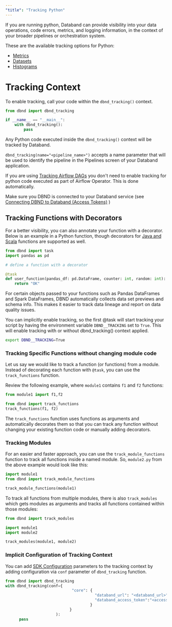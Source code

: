 ```yaml
---
"title": "Tracking Python"
---
```

If you are running python, Databand can provide visibility into your data operations, code errors, metrics, and logging information, in the context of your broader pipelines or orchestration system.

These are the available tracking options for Python:

* [Metrics](doc:metrics)
* [Datasets](doc:tracking-python-datasets)
* [Histograms](doc:histogram)

# Tracking Context
To enable tracking, call your code within the `dbnd_tracking()` context.
```python
from dbnd import dbnd_tracking

if __name__ == "__main__":
    with dbnd_tracking():
        pass
```

Any Python code executed inside the `dbnd_tracking()` context will be tracked by Databand.

`dbnd_tracking(name="<pipeline_name>")` accepts a name parameter that will be used to identify the pipeline in the Pipelines screen of your Databand application.

If you are using [Tracking Airflow DAGs](doc:tracking-airflow-dags) you don't need to enable tracking for python code executed as part of Airflow Operator. This is done automatically.

Make sure you DBND is connected to your Databand service (see [Connecting DBND to Databand (Access Tokens)](doc:access-token) )


## Tracking Functions with Decorators
For a better visibility, you can also annotate your function with a decorator.
Below is an example in a Python function, though decorators for [Java and Scala](doc:JVM) functions are supported as well.

```python
from dbnd import task
import pandas as pd

# define a function with a decorator

@task
def user_function(pandas_df: pd.DataFrame, counter: int, random: int):
    return "OK"
```

For certain objects passed to your functions such as Pandas DataFrames and Spark DataFrames, DBND automatically collects data set previews and schema info. This makes it easier to track data lineage and report on data quality issues.

You can implicitly enable tracking, so the first @task will start tracking your script by having the environment variable `DBND__TRACKING` set to `True`. This will enable tracking with or without dbnd_tracking() context applied.

``` bash
export DBND__TRACKING=True
```

### Tracking Specific Functions without changing module code

Let us say we would like to track a function (or functions) from a module. Instead of decorating each function with `@task`, you can use the `track_functions` function.

Review the following example, where `module1` contains `f1` and  `f2` functions:


```python
from module1 import f1,f2

from dbnd import track_functions
track_functions(f1, f2)
```

The `track_functions` function uses functions as arguments and automatically decorates them so that you can track any function without changing your existing function code or manually adding decorators.

### Tracking Modules

For an easier and faster approach, you can use the `track_module_functions` function to track all functions inside a named module. So, `module2.py` from the above example would look like this:


```python
import module1
from dbnd import track_module_functions

track_module_functions(module1)
```

To track all functions from multiple modules, there is also `track_modules` which gets modules as arguments and tracks all functions contained within those modules:


```python
from dbnd import track_modules

import module1
import module2

track_modules(module1, module2)
```


 ### Implicit Configuration of Tracking Context
You can add [SDK Configuration](doc:dbnd-sdk-configuration) parameters to the tracking context by adding configuration via `conf` parameter of `dbnd_tracking` function.
```python
from dbnd import dbnd_tracking
with dbnd_tracking(conf={
                             "core": {
                                       "databand_url": "<databand_url>",
                                       "databand_access_token":"<access_token>",
                                     }
                            }
                      ):
      pass
```